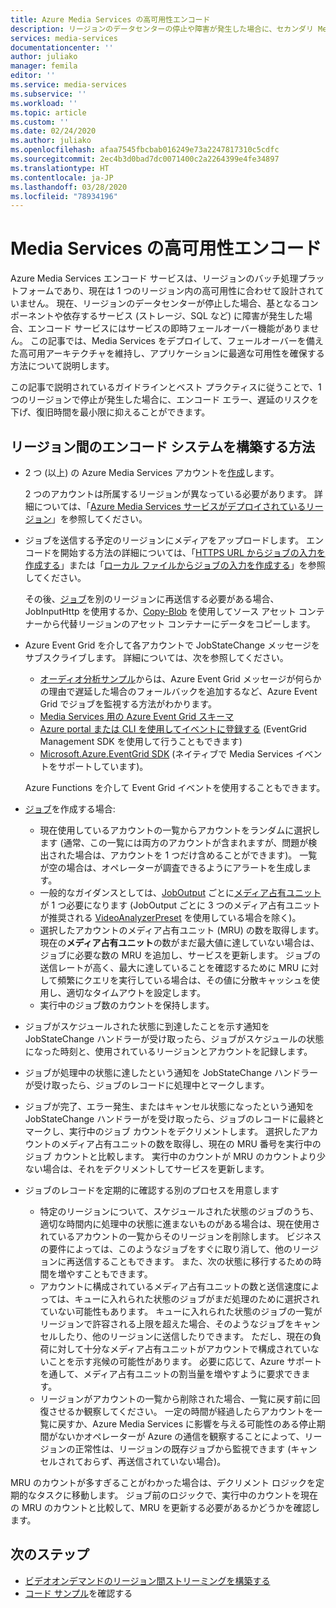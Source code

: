 ```yaml
---
title: Azure Media Services の高可用性エンコード
description: リージョンのデータセンターの停止や障害が発生した場合に、セカンダリ Media Services アカウントにフェールオーバーする方法について説明します。
services: media-services
documentationcenter: ''
author: juliako
manager: femila
editor: ''
ms.service: media-services
ms.subservice: ''
ms.workload: ''
ms.topic: article
ms.custom: ''
ms.date: 02/24/2020
ms.author: juliako
ms.openlocfilehash: afaa7545fbcbab016249e73a2247817310c5cdfc
ms.sourcegitcommit: 2ec4b3d0bad7dc0071400c2a2264399e4fe34897
ms.translationtype: HT
ms.contentlocale: ja-JP
ms.lasthandoff: 03/28/2020
ms.locfileid: "78934196"
---
```

# <a name="media-services-high-availability-encoding"></a>Media Services の高可用性エンコード 

Azure Media Services エンコード サービスは、リージョンのバッチ処理プラットフォームであり、現在は 1 つのリージョン内の高可用性に合わせて設計されていません。 現在、リージョンのデータセンターが停止した場合、基となるコンポーネントや依存するサービス (ストレージ、SQL など) に障害が発生した場合、エンコード サービスにはサービスの即時フェールオーバー機能がありません。 この記事では、Media Services をデプロイして、フェールオーバーを備えた高可用アーキテクチャを維持し、アプリケーションに最適な可用性を確保する方法について説明します。

この記事で説明されているガイドラインとベスト プラクティスに従うことで、1 つのリージョンで停止が発生した場合に、エンコード エラー、遅延のリスクを下げ、復旧時間を最小限に抑えることができます。

## <a name="how-to-build-a-cross-regional-encoding-system"></a>リージョン間のエンコード システムを構築する方法

* 2 つ (以上) の Azure Media Services アカウントを[作成](create-account-cli-how-to.md)します。

    2 つのアカウントは所属するリージョンが異なっている必要があります。 詳細については、「[Azure Media Services サービスがデプロイされているリージョン](https://azure.microsoft.com/global-infrastructure/services/?products=media-services)」を参照してください。
* ジョブを送信する予定のリージョンにメディアをアップロードします。 エンコードを開始する方法の詳細については、「[HTTPS URL からジョブの入力を作成する](job-input-from-http-how-to.md)」または「[ローカル ファイルからジョブの入力を作成する](job-input-from-local-file-how-to.md)」を参照してください。

    その後、[ジョブ](transforms-jobs-concept.md)を別のリージョンに再送信する必要がある場合、JobInputHttp を使用するか、[Copy-Blob](https://docs.microsoft.com/rest/api/storageservices/Copy-Blob) を使用してソース アセット コンテナーから代替リージョンのアセット コンテナーにデータをコピーします。
* Azure Event Grid を介して各アカウントで JobStateChange メッセージをサブスクライブします。 詳細については、次を参照してください。

    * [オーディオ分析サンプル](https://github.com/Azure-Samples/media-services-v3-dotnet/tree/master/AudioAnalytics/AudioAnalyzer)からは、Azure Event Grid メッセージが何らかの理由で遅延した場合のフォールバックを追加するなど、Azure Event Grid でジョブを監視する方法がわかります。
    * [Media Services 用の Azure Event Grid スキーマ](media-services-event-schemas.md)
    * [Azure portal または CLI を使用してイベントに登録する](reacting-to-media-services-events.md) (EventGrid Management SDK を使用して行うこともできます)
    * [Microsoft.Azure.EventGrid SDK](https://www.nuget.org/packages/Microsoft.Azure.EventGrid/) (ネイティブで Media Services イベントをサポートしています)。

    Azure Functions を介して Event Grid イベントを使用することもできます。
* [ジョブ](transforms-jobs-concept.md)を作成する場合:

    * 現在使用しているアカウントの一覧からアカウントをランダムに選択します (通常、この一覧には両方のアカウントが含まれますが、問題が検出された場合は、アカウントを 1 つだけ含めることができます)。 一覧が空の場合は、オペレーターが調査できるようにアラートを生成します。
    * 一般的なガイダンスとしては、[JobOutput](media-reserved-units-cli-how-to.md) ごとに[メディア占有ユニット](https://docs.microsoft.com/rest/api/media/jobs/create#joboutputasset)が 1 つ必要になります (JobOutput ごとに 3 つのメディア占有ユニットが推奨される [VideoAnalyzerPreset](analyzing-video-audio-files-concept.md) を使用している場合を除く)。
    * 選択したアカウントのメディア占有ユニット (MRU) の数を取得します。 現在の**メディア占有ユニット**の数がまだ最大値に達していない場合は、ジョブに必要な数の MRU を追加し、サービスを更新します。 ジョブの送信レートが高く、最大に達していることを確認するために MRU に対して頻繁にクエリを実行している場合は、その値に分散キャッシュを使用し、適切なタイムアウトを設定します。
    * 実行中のジョブ数のカウントを保持します。

* ジョブがスケジュールされた状態に到達したことを示す通知を JobStateChange ハンドラーが受け取ったら、ジョブがスケジュールの状態になった時刻と、使用されているリージョンとアカウントを記録します。
* ジョブが処理中の状態に達したという通知を JobStateChange ハンドラーが受け取ったら、ジョブのレコードに処理中とマークします。
* ジョブが完了、エラー発生、またはキャンセル状態になったという通知を JobStateChange ハンドラーがを受け取ったら、ジョブのレコードに最終とマークし、実行中のジョブ カウントをデクリメントします。 選択したアカウントのメディア占有ユニットの数を取得し、現在の MRU 番号を実行中のジョブ カウントと比較します。 実行中のカウントが MRU のカウントより少ない場合は、それをデクリメントしてサービスを更新します。
* ジョブのレコードを定期的に確認する別のプロセスを用意します
    
    * 特定のリージョンについて、スケジュールされた状態のジョブのうち、適切な時間内に処理中の状態に進まないものがある場合は、現在使用されているアカウントの一覧からそのリージョンを削除します。  ビジネスの要件によっては、このようなジョブをすぐに取り消して、他のリージョンに再送信することもできます。 また、次の状態に移行するための時間を増やすこともできます。
    * アカウントに構成されているメディア占有ユニットの数と送信速度によっては、キューに入れられた状態のジョブがまだ処理のために選択されていない可能性もあります。  キューに入れられた状態のジョブの一覧がリージョンで許容される上限を超えた場合、そのようなジョブをキャンセルしたり、他のリージョンに送信したりできます。  ただし、現在の負荷に対して十分なメディア占有ユニットがアカウントで構成されていないことを示す兆候の可能性があります。  必要に応じて、Azure サポートを通して、メディア占有ユニットの割当量を増やすように要求できます。
    * リージョンがアカウントの一覧から削除された場合、一覧に戻す前に回復させるか観察してください。  一定の時間が経過したらアカウントを一覧に戻すか、Azure Media Services に影響を与える可能性のある停止期間がないかオペレーターが Azure の通信を観察することによって、リージョンの正常性は、リージョンの既存ジョブから監視できます (キャンセルされておらず、再送信されていない場合)。
    
MRU のカウントが多すぎることがわかった場合は、デクリメント ロジックを定期的なタスクに移動します。 ジョブ前のロジックで、実行中のカウントを現在の MRU のカウントと比較して、MRU を更新する必要があるかどうかを確認します。

## <a name="next-steps"></a>次のステップ

* [ビデオオンデマンドのリージョン間ストリーミングを構築する](media-services-high-availability-streaming.md)
* [コード サンプル](https://docs.microsoft.com/samples/browse/?products=azure-media-services)を確認する
